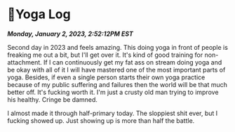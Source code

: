 # 🧘Yoga Log

***Monday, January 2, 2023, 2:52:12PM EST***

Second day in 2023 and feels amazing. This doing yoga in front of people is freaking me out a bit, but I'll get over it. It's kind of good training for non-attachment. If I can continuously get my fat ass on stream doing yoga and be okay with all of it I will have mastered one of the most important parts of yoga. Besides, if even a single person starts their own yoga practice because of my public suffering and failures then the world will be that much better off. It's fucking worth it. I'm just a crusty old man trying to improve his healthy. Cringe be damned.

I almost made it through half-primary today. The sloppiest shit ever, but I fucking showed up. Just showing up is more than half the battle.
